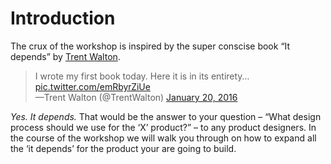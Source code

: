 # Introduction

The crux of the workshop is inspired by the super conscise book “It depends” by [Trent Walton](https://twitter.com/trentwalton).

> I wrote my first book today. Here it is in its entirety… [pic.twitter.com/emRbyrZiUe](https://twitter.com/TrentWalton/status/689831145039495172)  
> —Trent Walton \(@TrentWalton\) [January 20, 2016](https://twitter.com/TrentWalton/status/689831145039495172)

_Yes. It depends._ That would be the answer to your question – “What design process should we use for the ‘X’ product?” – to any product designers. In the course of the workshop we will walk you through on how to expand all the ‘it depends’ for the product your are going to build.

